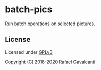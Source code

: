 # batch-pics

Run batch operations on selected pictures.

## License

Licensed under [GPLv3](LICENSE)

Copyright (C) 2018-2020 [Rafael Cavalcanti](https://rafaelc.org/)
